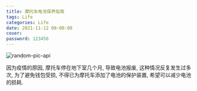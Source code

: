 ```yaml
---
title: 摩托车电池保养指南
tags: Life
categories: Life
date: 2021-11-12 00:00:00
cover:
password: 123456
---
```


![random-pic-api](https://cover.dong4j.ink:1024)

因为疫情的原因, 摩托车停在地下室几个月, 导致电池报废, 这种情况反复发生过多次, 为了避免钱包受损, 不得已为摩托车添加了电池的保护装置, 希望可以减少电池的损耗.